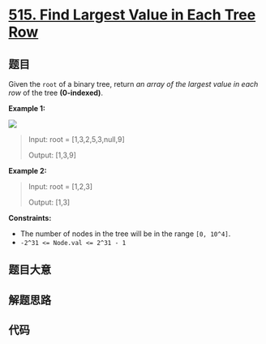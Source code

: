 # [515. Find Largest Value in Each Tree Row](https://leetcode.com/problems/find-largest-value-in-each-tree-row/)

## 题目

Given the `root` of a binary tree, return _an array of the largest value in
each row_ of the tree **(0-indexed)**.

**Example 1:**

![](https://assets.leetcode.com/uploads/2020/08/21/largest_e1.jpg)

> Input: root = [1,3,2,5,3,null,9]
>
> Output: [1,3,9]

**Example 2:**

> Input: root = [1,2,3]
>
> Output: [1,3]

**Constraints:**

- The number of nodes in the tree will be in the range `[0, 10^4]`.
- `-2^31 <= Node.val <= 2^31 - 1`

## 题目大意

## 解题思路

## 代码

```javascript

```
